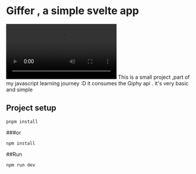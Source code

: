 # Giffer , a simple svelte app

![](https://i.imgur.com/kfsCevQ.mp4)
This is a small project ,part of my javascript learning journey :D
it consumes the Giphy api . it's very basic and simple

## Project setup

```
pnpm install
```

###or

```
npm install
```

##Run

```
npm run dev
```
